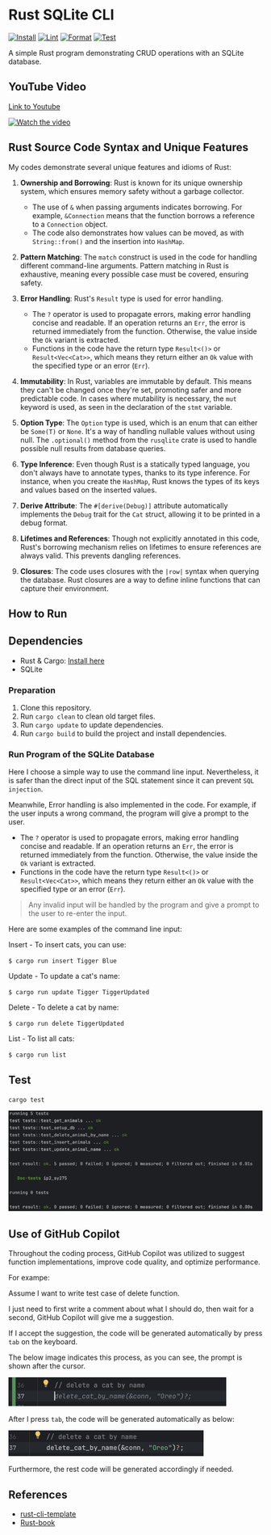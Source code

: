 # Rust SQLite CLI

[![Install](https://github.com/nogibjj/IP2-sy275/actions/workflows/lint.yml/badge.svg)](https://github.com/nogibjj/IP2-sy275/actions/workflows/lint.yml)
[![Lint](https://github.com/nogibjj/IP2-sy275/actions/workflows/rustfmt.yml/badge.svg)](https://github.com/nogibjj/IP2-sy275/actions/workflows/rustfmt.yml)
[![Format](https://github.com/nogibjj/IP2-sy275/actions/workflows/release.yml/badge.svg)](https://github.com/nogibjj/IP2-sy275/actions/workflows/release.yml)
[![Test](https://github.com/nogibjj/IP2-sy275/actions/workflows/tests.yml/badge.svg)](https://github.com/nogibjj/IP2-sy275/actions/workflows/tests.yml)

A simple Rust program demonstrating CRUD operations with an SQLite database.

## YouTube Video

[Link to Youtube](https://youtu.be/IzOHWxj_oSc)

[![Watch the video](https://img.youtube.com/vi/nTQUwghvy5Q/default.jpg)](https://youtu.be/IzOHWxj_oSc)

## Rust Source Code Syntax and Unique Features

My codes demonstrate several unique features and idioms of Rust:

1. **Ownership and Borrowing**: Rust is known for its unique ownership system, which ensures memory safety without a garbage collector.
    - The use of `&` when passing arguments indicates borrowing. For example, `&Connection` means that the function borrows a reference to a `Connection` object.
    - The code also demonstrates how values can be moved, as with `String::from()` and the insertion into `HashMap`.

2. **Pattern Matching**: The `match` construct is used in the code for handling different command-line arguments. Pattern matching in Rust is exhaustive, meaning every possible case must be covered, ensuring safety.

3. **Error Handling**: Rust's `Result` type is used for error handling.
    - The `?` operator is used to propagate errors, making error handling concise and readable. If an operation returns an `Err`, the error is returned immediately from the function. Otherwise, the value inside the `Ok` variant is extracted.
    - Functions in the code have the return type `Result<()>` or `Result<Vec<Cat>>`, which means they return either an `Ok` value with the specified type or an error (`Err`).

4. **Immutability**: In Rust, variables are immutable by default. This means they can't be changed once they're set, promoting safer and more predictable code. In cases where mutability is necessary, the `mut` keyword is used, as seen in the declaration of the `stmt` variable.

5. **Option Type**: The `Option` type is used, which is an enum that can either be `Some(T)` or `None`. It's a way of handling nullable values without using null. The `.optional()` method from the `rusqlite` crate is used to handle possible null results from database queries.

6. **Type Inference**: Even though Rust is a statically typed language, you don't always have to annotate types, thanks to its type inference. For instance, when you create the `HashMap`, Rust knows the types of its keys and values based on the inserted values.

7. **Derive Attribute**: The `#[derive(Debug)]` attribute automatically implements the `Debug` trait for the `Cat` struct, allowing it to be printed in a debug format.

8. **Lifetimes and References**: Though not explicitly annotated in this code, Rust's borrowing mechanism relies on lifetimes to ensure references are always valid. This prevents dangling references.

9. **Closures**: The code uses closures with the `|row|` syntax when querying the database. Rust closures are a way to define inline functions that can capture their environment.


## How to Run

## Dependencies
- Rust & Cargo: [Install here](https://rustup.rs/)
- SQLite

### Preparation

1. Clone this repository.
2. Run `cargo clean` to clean old target files.
3. Run `cargo update` to update dependencies.
3. Run `cargo build` to build the project and install dependencies.

### Run Program of the SQLite Database

Here I choose a simple way to use the command line input. Nevertheless, it is safer than the direct input of the SQL statement since it can prevent `SQL injection`.

Meanwhile, Error handling is also implemented in the code. For example, if the user inputs a wrong command, the program will give a prompt to the user.
- The `?` operator is used to propagate errors, making error handling concise and readable. If an operation returns an `Err`, the error is returned immediately from the function. Otherwise, the value inside the `Ok` variant is extracted.
- Functions in the code have the return type `Result<()>` or `Result<Vec<Cat>>`, which means they return either an `Ok` value with the specified type or an error (`Err`).

> Any invalid input will be handled by the program and give a prompt to the user to re-enter the input.

Here are some examples of the command line input:

Insert - To insert cats, you can use:

`$ cargo run insert Tigger Blue`

Update - To update a cat's name:

`$ cargo run update Tigger TiggerUpdated`

Delete - To delete a cat by name:

`$ cargo run delete TiggerUpdated`

List - To list all cats:

`$ cargo run list`

## Test

`cargo test`

![img_2.png](img/img_2.png)


## Use of GitHub Copilot
Throughout the coding process, GitHub Copilot was utilized to suggest function implementations, improve code quality, and optimize performance.

For exampe:

Assume I want to write test case of delete function.

I just need to first write a comment about what I should do, then wait for a second, GitHub Copilot will give me a suggestion.

If I accept the suggestion, the code will be generated automatically by press `tab` on the keyboard.

The below image indicates this process, as you can see, the prompt is shown after the cursor.

![img.png](img/img.png)

After I press `tab`, the code will be generated automatically as below:

![img_1.png](img/img_1.png)

Furthermore, the rest code will be generated accordingly if needed.



## References

* [rust-cli-template](https://github.com/kbknapp/rust-cli-template)
* [Rust-book](https://rust-lang-nursery.github.io/rust-cookbook/intro.html)
